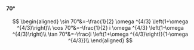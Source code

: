 #### 70°

$$
\begin{aligned}
\sin 70°&=-\frac{1}{2} \omega ^{4/3} \left(1+\omega ^{4/3}\right)\\
\cos 70°&=-\frac{1}{2} i \omega ^{4/3} \left(1-\omega ^{4/3}\right)\\
\tan 70°&=-\frac{i \left(1+\omega ^{4/3}\right)}{1-\omega ^{4/3}}\\
\end{aligned}
$$


